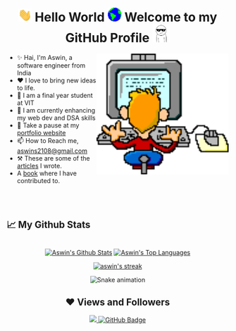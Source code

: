 <h1 align="center"> <img src="https://github.com/aswin2108/aswin2108/blob/main/Assets/Hi.gif" width="31px"> Hello World <img src="https://github.com/aswin2108/aswin2108/blob/main/Assets/Earth.gif" width="32px"> Welcome to my GitHub Profile <img src="https://github.com/aswin2108/aswin2108/blob/main/Assets/Dtf.gif" width="40px"></h1>

<!--
**aswin2108/aswin2108** is a ✨ _special_ ✨ repository because its `README.md` (this file) appears on your GitHub profile.

Here are some ideas to get you started:
https://i.gifer.com/YxA3.gif
- 🔭 I’m currently working on ...
- 🌱 I’m currently learning ...
- 👯 I’m looking to collaborate on ...
- 🤔 I’m looking for help with ...
- 💬 Ask me about ...
- 📫 How to reach me: ...
- 😄 Pronouns: ...
- ⚡ Fun fact: ...
-->
   <div>
    <img align="right" src="https://github.com/aswin2108/aswin2108/blob/main/Assets/YxA3.gif" width="300px">
  </div>
 
 * ✨ Hai, I'm Aswin, a software engineer from India </li>
 * ❤️ I love to bring new ideas to life.</li>
 * 💼 I am a final year student at VIT </li>
 * 🌱 I am currently enhancing my web dev and DSA skills </li>
 * 🧐 Take a pause at my [portfolio website](https://aswin2108.github.io/aswin-shailajan-portfolio/)
 * 📫 How to Reach me, aswins2108@gmail.com </li>
 * ⚒ These are some of the [articles](https://iq.opengenus.org/author/aswin-shailajan/) I wrote. 
 * A [book](https://www.amazon.com/Master-Programming-Practical-Projects-mastery/dp/B0BVSXHK9Z) where I have contributed to.

<br><br>

## 📈 My Github Stats

  <br/>
  <div align="center">
    <a href="https://github.com/aswin2108/github-readme-stats"><img alt="Aswin's Github Stats" src="https://github-readme-stats.vercel.app/api?username=aswin2108&show_icons=true&count_private=true&theme=shades-of-purple&hide_border=true&bg_color=0D1117" /></a>
  <a href="https://github.com/aswin2108/github-readme-stats"><img alt="Aswin's Top Languages" src="https://github-readme-stats.vercel.app/api/top-langs/?username=aswin2108&langs_count=8&count_private=true&layout=compact&theme=shades-of-purple&hide_border=true&bg_color=0D1117" /></a>
  <br/>
<div>
   <div align="center">
      <p align="center">
    <a href="https://github.com/aswin2108/github-readme-streak-stats">
        <img title="🔥 Get streak stats for your profile at git.io/streak-stats" alt="aswin's streak" src="https://github-readme-streak-stats.herokuapp.com/?user=aswin2108&theme=shades-of-purple&hide_border=true&stroke=0000&background=060A0CD0"/>
    </a>
</p>
   </div>
   
   ![Snake animation](https://github.com/aswin2108/aswin2108/blob/output/github-contribution-grid-snake.svg)

## ❤ Views and Followers
<a href="https://github.com/aswin2108/github-profile-views-counter">
    <img src="https://komarev.com/ghpvc/?username=aswin2108&color=blueviolet">
</a>
<a href="https://github.com/aswin2108?tab=followers"><img src="https://img.shields.io/github/followers/aswin2108?label=Followers&style=social" alt="GitHub Badge"></a>
